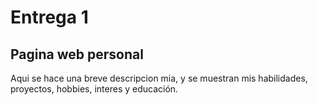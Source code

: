 # Entrega 1
## Pagina web personal
Aqui se hace una breve descripcion mia, y se muestran mis habilidades, proyectos, hobbies, interes y educación.
